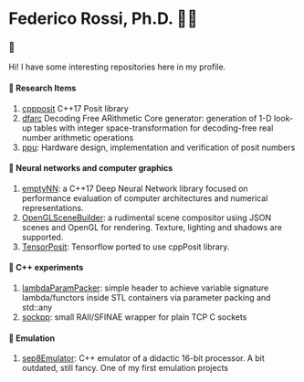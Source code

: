 # Federico Rossi, Ph.D. 🕵️‍♂️

### 🚀 

Hi! I have some interesting repositories here in my profile.

#### 🔬 Research Items
  1. [cppposit](https://github.com/federicorossifr/cppposit) C++17 Posit library
  2. [dfarc](https://github.com/federicorossifr/dfarc) Decoding Free ARithmetic Core generator: generation of 1-D look-up tables with integer space-transformation for decoding-free real number arithmetic operations
  3. [ppu](https://github.com/federicorossifr/ppu): Hardware design, implementation and verification of posit numbers

#### 🧠 Neural networks and computer graphics
  1. [emptyNN](https://github.com/federicorossifr/emptyNN):  a C++17 Deep Neural Network library focused on performance evaluation of computer architectures and numerical representations.
  2. [OpenGLSceneBuilder](https://github.com/federicorossifr/OpenGLSceneBuilder): a rudimental scene compositor using JSON scenes and OpenGL for rendering. Texture, lighting and shadows are supported.
  3. [TensorPosit](https://github.com/federicorossifr/tensorposit): Tensorflow ported to use cppPosit library.

#### 🥼 C++ experiments
  1. [lambdaParamPacker](https://github.com/federicorossifr/LambdaParameterPacker): simple header to achieve variable signature lambda/functors inside STL containers via parameter packing and std::any 
  2. [sockpp](https://github.com/federicorossifr/sockpp): small RAII/SFINAE wrapper for plain TCP C sockets
 
#### 🤖 Emulation
  1. [sep8Emulator](https://github.com/federicorossifr/sep8emulator): C++ emulator of a didactic 16-bit processor. A bit outdated, still fancy. One of my first emulation projects
